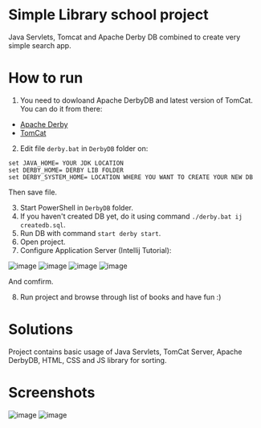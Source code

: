 # Simple Library school project
Java Servlets, Tomcat and Apache Derby DB combined to create very simple search app.

# How to run
1. You need to dowloand Apache DerbyDB and latest version of TomCat. You can do it from there:
- [Apache Derby](https://db.apache.org/derby/releases/release-10_15_2_0.cgi)
- [TomCat](https://tomcat.apache.org/download-10.cgi)
2. Edit file `derby.bat` in `DerbyDB` folder on:
```
set JAVA_HOME= YOUR JDK LOCATION
set DERBY_HOME= DERBY LIB FOLDER
set DERBY_SYSTEM_HOME= LOCATION WHERE YOU WANT TO CREATE YOUR NEW DB
```
Then save file.
  
3. Start PowerShell in `DerbyDB` folder.
4. If you haven't created DB yet, do it using command `./derby.bat ij createdb.sql`.
5. Run DB with command `start derby start`.
6. Open project.
7. Configure Application Server (Intellij Tutorial):

![image](https://user-images.githubusercontent.com/80456075/124751749-489e8900-df27-11eb-9588-6f21ed5f073b.png)
![image](https://user-images.githubusercontent.com/80456075/124751794-55bb7800-df27-11eb-948a-63b7a5ef4aa8.png)
![image](https://user-images.githubusercontent.com/80456075/124751841-6370fd80-df27-11eb-8987-a3708aee3d9e.png)
![image](https://user-images.githubusercontent.com/80456075/124751927-7aafeb00-df27-11eb-9060-8ba6ea736149.png)

And comfirm.

8. Run project and browse through list of books and have fun :)


# Solutions
Project contains basic usage of Java Servlets, TomCat Server, Apache DerbyDB, HTML, CSS and JS library for sorting.

# Screenshots
![image](https://user-images.githubusercontent.com/80456075/124752168-cd89a280-df27-11eb-80d1-1474eff32b4a.png)
![image](https://user-images.githubusercontent.com/80456075/124752211-dc705500-df27-11eb-983a-928aef028736.png)

